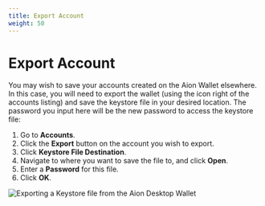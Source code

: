 ```yaml
---
title: Export Account
weight: 50
---
```


# Export Account

You may wish to save your accounts created on the Aion Wallet elsewhere. In this case, you will need to export the wallet (using the icon right of the accounts listing) and save the keystore file in your desired location. The password you input here will be the new password to access the keystore file:

1. Go to **Accounts**.
2. Click the **Export** button on the account you wish to export.
3. Click **Keystore File Destination**.
4. Navigate to where you want to save the file to, and click **Open**.
5. Enter a **Password** for this file.
6. Click **OK**.

![Exporting a Keystore file from the Aion Desktop Wallet](https://files.readme.io/b1c5599-Export_Keystore.gif)